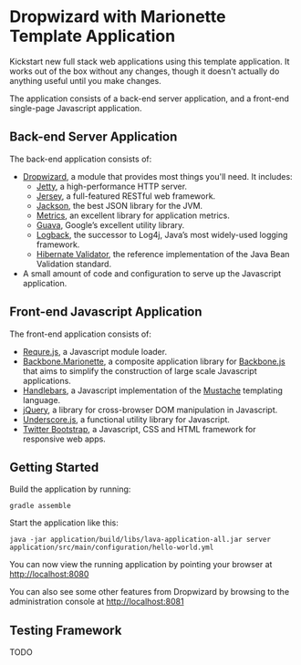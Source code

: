 # Dropwizard with Marionette Template Application

Kickstart new full stack web applications using this template application. It works out of the box without any changes, though it doesn't actually do anything useful until you make changes.

The application consists of a back-end server application, and a front-end single-page Javascript application.

## Back-end Server Application

The back-end application consists of:
* [Dropwizard](http://dropwizard.io), a module that provides most things you'll need. It includes:
  * [Jetty](http://www.eclipse.org/jetty/), a high-performance HTTP server.
  * [Jersey](https://jersey.java.net/), a full-featured RESTful web framework.
  * [Jackson](https://github.com/FasterXML/jackson), the best JSON library for the JVM.
  * [Metrics](https://dropwizard.github.io/metrics), an excellent library for application metrics.
  * [Guava](https://code.google.com/p/guava-libraries/), Google’s excellent utility library.
  * [Logback](http://logback.qos.ch/), the successor to Log4j, Java’s most widely-used logging framework.
  * [Hibernate Validator](http://hibernate.org/validator/), the reference implementation of the Java Bean Validation standard.
* A small amount of code and configuration to serve up the Javascript application.

## Front-end Javascript Application

The front-end application consists of:
* [Requre.js](http://requirejs.org), a Javascript module loader.
* [Backbone.Marionette](http://marionettejs.com), a composite application library for [Backbone.js](http://backbonejs.org) that aims to simplify the construction of large scale Javascript applications.
* [Handlebars](http://handlebarsjs.org), a Javascript implementation of the [Mustache](http://mustache.org) templating language.
* [jQuery](http://jquery.org), a library for cross-browser DOM manipulation in Javascript.
* [Underscore.js](http://underscorejs.org), a functional utility library for Javascript.
* [Twitter Bootstrap](http://getbootstrap.com/), a Javascript, CSS and HTML framework for responsive web apps.

## Getting Started

Build the application by running:

```
gradle assemble
```

Start the application like this:

```
java -jar application/build/libs/lava-application-all.jar server application/src/main/configuration/hello-world.yml
```

You can now view the running application by pointing your browser at [http://localhost:8080](http://localhost:8080)

You can also see some other features from Dropwizard by browsing to the administration console at [http://localhost:8081](http://localhost:8081)

## Testing Framework

TODO
